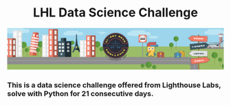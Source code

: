  <h1 align="center">LHL Data Science Challenge</h1>

<p align="center">
  <img src="./docs/readmeBackground.png" alt="png-file" />
</p>

### This is a data science challenge offered from Lighthouse Labs, solve with Python for 21 consecutive days. 